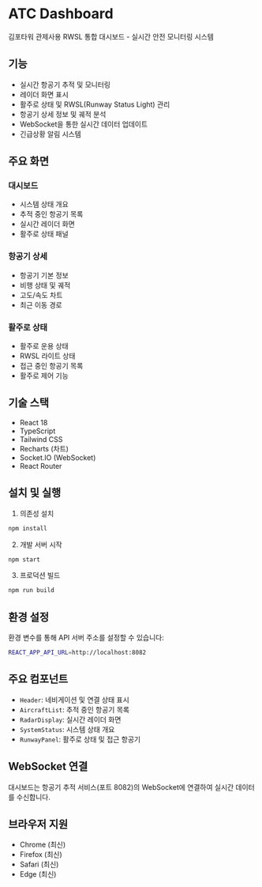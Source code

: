 # ATC Dashboard

김포타워 관제사용 RWSL 통합 대시보드 - 실시간 안전 모니터링 시스템

## 기능

- 실시간 항공기 추적 및 모니터링
- 레이더 화면 표시
- 활주로 상태 및 RWSL(Runway Status Light) 관리
- 항공기 상세 정보 및 궤적 분석
- WebSocket을 통한 실시간 데이터 업데이트
- 긴급상황 알림 시스템

## 주요 화면

### 대시보드
- 시스템 상태 개요
- 추적 중인 항공기 목록
- 실시간 레이더 화면
- 활주로 상태 패널

### 항공기 상세
- 항공기 기본 정보
- 비행 상태 및 궤적
- 고도/속도 차트
- 최근 이동 경로

### 활주로 상태
- 활주로 운용 상태
- RWSL 라이트 상태
- 접근 중인 항공기 목록
- 활주로 제어 기능

## 기술 스택

- React 18
- TypeScript
- Tailwind CSS
- Recharts (차트)
- Socket.IO (WebSocket)
- React Router

## 설치 및 실행

1. 의존성 설치
```bash
npm install
```

2. 개발 서버 시작
```bash
npm start
```

3. 프로덕션 빌드
```bash
npm run build
```

## 환경 설정

환경 변수를 통해 API 서버 주소를 설정할 수 있습니다:

```bash
REACT_APP_API_URL=http://localhost:8082
```

## 주요 컴포넌트

- `Header`: 네비게이션 및 연결 상태 표시
- `AircraftList`: 추적 중인 항공기 목록
- `RadarDisplay`: 실시간 레이더 화면
- `SystemStatus`: 시스템 상태 개요
- `RunwayPanel`: 활주로 상태 및 접근 항공기

## WebSocket 연결

대시보드는 항공기 추적 서비스(포트 8082)의 WebSocket에 연결하여 실시간 데이터를 수신합니다.

## 브라우저 지원

- Chrome (최신)
- Firefox (최신)
- Safari (최신)
- Edge (최신)